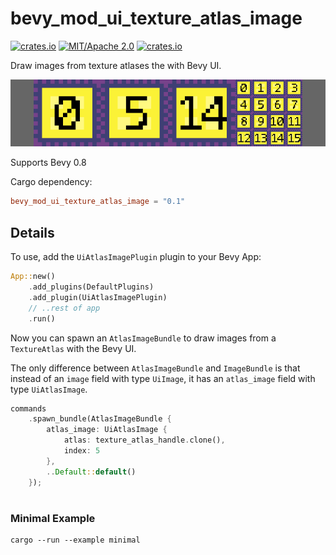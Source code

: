 # bevy_mod_ui_texture_atlas_image
[![crates.io](https://img.shields.io/crates/v/bevy_mod_ui_texture_atlas_image)](https://crates.io/crates/bevy_mod_ui_texture_atlas_image)
[![MIT/Apache 2.0](https://img.shields.io/badge/license-MIT%2FApache-blue.svg)](https://github.com/ickshonpe/bevy_mod_ui_texture_atlas_image)
[![crates.io](https://img.shields.io/crates/d/bevy_mod_ui_texture_atlas_image)](https://crates.io/crates/bevy_mod_ui_texture_atlas_image)

Draw images from texture atlases the with Bevy UI.

![image](bevy_mod_ui_texture_atlas_image_long.png)

Supports Bevy 0.8

Cargo dependency:
```toml
bevy_mod_ui_texture_atlas_image = "0.1"
```

## Details

To use, add the ```UiAtlasImagePlugin``` plugin to your Bevy App:

```rust
App::new()
    .add_plugins(DefaultPlugins)
    .add_plugin(UiAtlasImagePlugin)
    // ..rest of app
    .run()
```

Now you can spawn an `AtlasImageBundle` to draw images from a `TextureAtlas` with the Bevy UI.

The only difference between `AtlasImageBundle` and `ImageBundle` is that instead of an `image` field with type `UiImage`, it has an `atlas_image` field with type `UiAtlasImage`.

```rust
commands
    .spawn_bundle(AtlasImageBundle {
        atlas_image: UiAtlasImage { 
            atlas: texture_atlas_handle.clone(),
            index: 5
        },
        ..Default::default()
    });
```
#
### Minimal Example

``` 
cargo --run --example minimal
```


